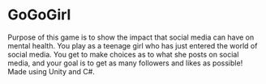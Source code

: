 # GoGoGirl
Purpose of this game is to show the impact that social media can have on mental health. You play as a teenage girl who has just entered the world of social media.
You get to make choices as to what she posts on social media, and your goal is to get as many followers and likes as possible! Made using Unity and C#.
